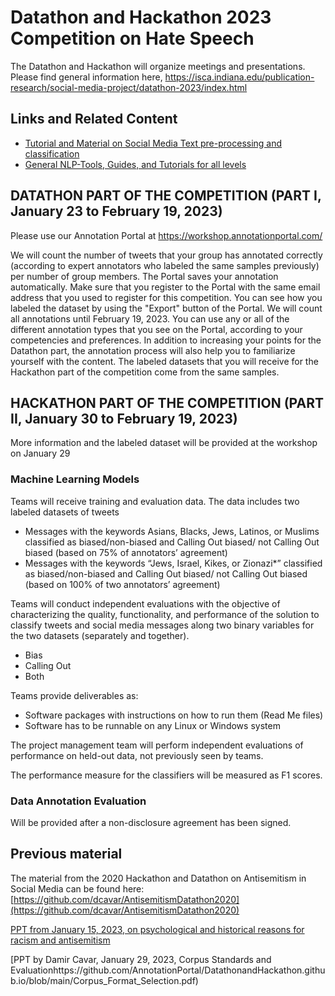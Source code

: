 # Datathon and Hackathon 2023 Competition on Hate Speech

The Datathon and Hackathon will organize meetings and presentations. Please find general information here, https://isca.indiana.edu/publication-research/social-media-project/datathon-2023/index.html

## Links and Related Content

- [Tutorial and Material on Social Media Text pre-processing and classification](https://github.com/AnnotationPortal/DatathonandHackathon.github.io/blob/main/NLP_ML_Social_Media_Processing.md)
- [General NLP-Tools, Guides, and Tutorials for all levels](https://github.com/AnnotationPortal/DatathonandHackathon.github.io/blob/c8cc15cf6231e0e994162514d60e4737c34f0cc9/NLP-Tools%20and%20Guides.md)


## DATATHON PART OF THE COMPETITION (PART I, January 23 to February 19, 2023)

Please use our Annotation Portal at https://workshop.annotationportal.com/

We will count the number of tweets that your group has annotated correctly (according to expert annotators who labeled the same samples previously) per number of group members. The Portal saves your annotation automatically. Make sure that you register to the Portal with the same email address that you used to register for this competition. You can see how you labeled the dataset by using the "Export" button of the Portal. We will count all annotations until February 19, 2023. You can use any or all of the different annotation types that you see on the Portal, according to your competencies and preferences. In addition to increasing your points for the Datathon part, the annotation process will also help you to familiarize yourself with the content. The labeled datasets that you will receive for the Hackathon part of the competition come from the same samples.

## HACKATHON PART OF THE COMPETITION (PART II, January 30 to February 19, 2023)

More information and the labeled dataset will be provided at the workshop on January 29

### Machine Learning Models

Teams will receive training and evaluation data.
The data includes two labeled datasets of tweets
-	Messages with the keywords Asians, Blacks, Jews, Latinos, or Muslims classified as biased/non-biased and Calling Out biased/ not Calling Out biased (based on 75% of annotators’ agreement)
-	Messages with the keywords “Jews, Israel, Kikes, or Zionazi*” classified as biased/non-biased and Calling Out biased/ not Calling Out biased (based on 100% of two annotators’ agreement)

Teams will conduct independent evaluations with the objective of characterizing the quality, functionality, and performance of the solution to classify tweets and social media messages along two binary variables for the two datasets (separately and together).

-	Bias
-	Calling Out
-	Both

Teams provide deliverables as:

-	Software packages with instructions on how to run them (Read Me files)
-	Software has to be runnable on any Linux or Windows system

The project management team will perform independent evaluations of performance on held-out data, not previously seen by teams.

The performance measure for the classifiers will be measured as F1 scores.


### Data Annotation Evaluation
Will be provided after a non-disclosure agreement has been signed.



## Previous material
The material from the 2020 Hackathon and Datathon on Antisemitism in Social Media can be found here: [https://github.com/dcavar/AntisemitismDatathon2020](https://github.com/dcavar/AntisemitismDatathon2020)


[PPT from January 15, 2023, on psychological and historical reasons for racism and antisemitism](https://github.com/AnnotationPortal/DatathonandHackathon.github.io/blob/main/Psychological%20and%20Historical%20Reasons%20for%20Racism%20and%20Antisemitism.pptx)

[PPT by Damir Cavar, January 29, 2023, Corpus Standards and Evaluationhttps://github.com/AnnotationPortal/DatathonandHackathon.github.io/blob/main/Corpus_Format_Selection.pdf)
